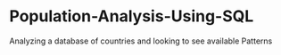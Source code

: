 # Population-Analysis-Using-SQL
Analyzing a database of countries and looking to see available Patterns
